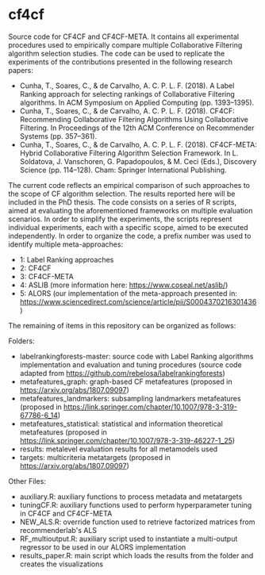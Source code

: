 # cf4cf

Source code for CF4CF and CF4CF-META. It contains all experimental procedures used to empirically compare multiple Collaborative Filtering algorithm selection studies. The code can be used to replicate the experiments of the contributions presented in the following research papers:

- Cunha, T., Soares, C., & de Carvalho, A. C. P. L. F. (2018). A Label Ranking approach for selecting rankings of Collaborative Filtering algorithms. In ACM Symposium on Applied Computing (pp. 1393–1395).
- Cunha, T., Soares, C., & de Carvalho, A. C. P. L. F. (2018). CF4CF: Recommending Collaborative Filtering Algorithms Using Collaborative Filtering. In Proceedings of the 12th ACM Conference on Recommender Systems (pp. 357–361). 
- Cunha, T., Soares, C., & de Carvalho, A. C. P. L. F. (2018). CF4CF-META: Hybrid Collaborative Filtering Algorithm Selection Framework. In L. Soldatova, J. Vanschoren, G. Papadopoulos, & M. Ceci (Eds.), Discovery Science (pp. 114–128). Cham: Springer International Publishing.

The current code reflects an empirical comparison of such approaches to the scope of CF algorithm selection. The results reported here will be included in the PhD thesis. The code consists on a series of R scripts, aimed at evaluating the aforementioned frameworks on multiple evaluation scenarios. In order to simplify the experiments, the scripts represent individual experiments, each with a specific scope, aimed to be executed independently. In order to organize the code, a prefix number was used to identify multiple meta-approaches:

- 1: Label Ranking approaches
- 2: CF4CF
- 3: CF4CF-META
- 4: ASLIB (more information here: https://www.coseal.net/aslib/)
- 5: ALORS (our implementation of the meta-approach presented in: https://www.sciencedirect.com/science/article/pii/S0004370216301436)

The remaining of items in this repository can be organized as follows:

Folders:
- labelrankingforests-master: source code with Label Ranking algorithms implementation and evaluation and tuning procedures (source code adapted from https://github.com/rebelosa/labelrankingforests)
- metafeatures_graph: graph-based CF metafeatures (proposed in https://arxiv.org/abs/1807.09097)
- metafeatures_landmarkers: subsampling landmarkers metafeatures (proposed in https://link.springer.com/chapter/10.1007/978-3-319-67786-6_14)
- metafeatures_statistical: statistical and information theoretical metafeatures (proposed in https://link.springer.com/chapter/10.1007/978-3-319-46227-1_25)
- results: metalevel evaluation results for all metamodels used
- targets: multicriteria metatargets (proposed in https://arxiv.org/abs/1807.09097)

Other Files:
- auxiliary.R: auxiliary functions to process metadata and metatargets
- tuningCF.R: auxiliary functions used to perform hyperparameter tuning in CF4CF and CF4CF-META
- NEW_ALS.R: override function used to retrieve factorized matrices from recommenderlab's ALS
- RF_multioutput.R: auxiliary script used to instantiate a multi-output regressor to be used in our ALORS implementation
- results_paper.R: main script which loads the results from the folder and creates the visualizations 

